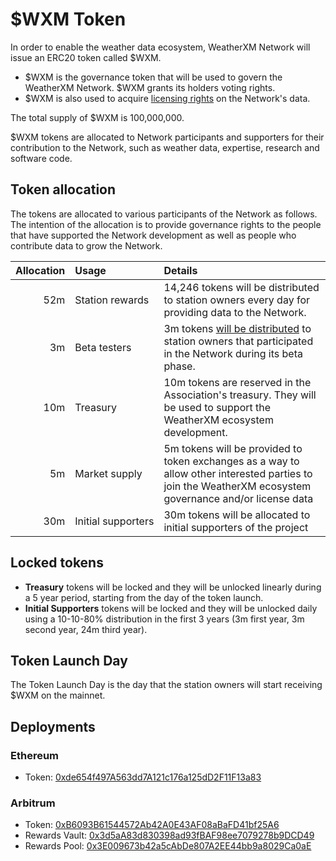 # $WXM Token

In order to enable the weather data ecosystem, WeatherXM Network will issue an ERC20 token called $WXM. 

- $WXM is the governance token that will be used to govern the WeatherXM Network. $WXM grants its holders
voting rights. 
- $WXM is also used to acquire [licensing rights](data-licensing) on the Network's data.

The total supply of $WXM is 100,000,000.

$WXM tokens are allocated to Network participants and supporters for their contribution to the Network, such as weather data, expertise,
research and software code.

## Token allocation

The tokens are allocated to various participants of the Network as follows. The intention of the allocation is to provide governance rights to
the people that have supported the Network development as well as people who contribute data to grow the Network.


| Allocation    | Usage 		|  Details |
| -------------: | :----------- | :---- |
| 52m   | Station rewards 	| 14,246 tokens will be distributed to station owners every day for providing data to the Network.|
| 3m    | Beta testers|   3m tokens [will be distributed](/docs/station-rewards.html#beta-rewards) to station owners that participated in the Network during its beta phase. |
| 10m 	| Treasury    		| 10m tokens are reserved in the Association's treasury. They will be used to support the WeatherXM ecosystem development.|
| 5m 	| Market&nbsp;supply 	| 5m tokens will be provided to token exchanges as a way to allow other interested parties to join the WeatherXM ecosystem governance and/or license data |
| 30m 	| Initial&nbsp;supporters | 30m tokens will be allocated to initial supporters of the project |

## Locked tokens
- **Treasury** tokens will be locked and they will be unlocked linearly during a 5 year period, starting from the day of the token launch.
- **Initial Supporters** tokens will be locked and they will be unlocked daily using a 10-10-80% distribution in the first 3 years (3m first year, 3m second year, 24m third year).

## Token Launch Day

The Token Launch Day is the day that the station owners will start receiving $WXM on the mainnet.

## Deployments

### Ethereum

- Token: [0xde654f497A563dd7A121c176a125dD2F11F13a83](https://etherscan.io/address/0xde654f497A563dd7A121c176a125dD2F11F13a83)

### Arbitrum

- Token: [0xB6093B61544572Ab42A0E43AF08aBaFD41bf25A6](https://arbiscan.io/address/0xB6093B61544572Ab42A0E43AF08aBaFD41bf25A6)
- Rewards Vault: [0x3d5aA83d830398ad93fBAF98ee7079278b9DCD49](https://arbiscan.io/address/0x3d5aa83d830398ad93fbaf98ee7079278b9dcd49)
- Rewards Pool: [0x3E009673b42a5cAbDe807A2EE44bb9a8029Ca0aE](https://arbiscan.io/address/0x3E009673b42a5cAbDe807A2EE44bb9a8029Ca0aE)

